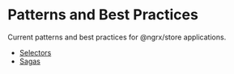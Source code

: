 # Patterns and Best Practices

Current patterns and best practices for @ngrx/store applications.

* [Selectors](selectors.md)
* [Sagas](sagas.md)